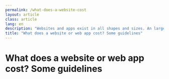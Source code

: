 ```yaml
---
permalink: /what-does-a-website-cost
layout: article
class: article
lang: en
description: "Websites and apps exist in all shapes and sizes. An large investment isn't needed when no or little custom development is required."
title: "What does a website or web app cost? Some guidelines"
---
```


# What does a website or web app cost? Some guidelines
